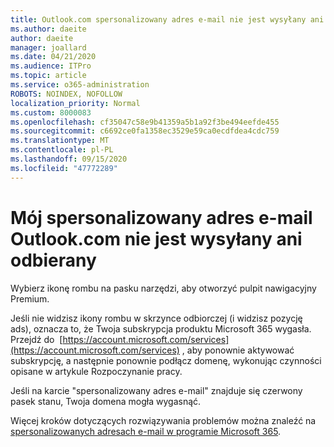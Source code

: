 ```yaml
---
title: Outlook.com spersonalizowany adres e-mail nie jest wysyłany ani odbierany
ms.author: daeite
author: daeite
manager: joallard
ms.date: 04/21/2020
ms.audience: ITPro
ms.topic: article
ms.service: o365-administration
ROBOTS: NOINDEX, NOFOLLOW
localization_priority: Normal
ms.custom: 8000083
ms.openlocfilehash: cf35047c58e9b41359a5b1a92f3be494eefde455
ms.sourcegitcommit: c6692ce0fa1358ec3529e59ca0ecdfdea4cdc759
ms.translationtype: MT
ms.contentlocale: pl-PL
ms.lasthandoff: 09/15/2020
ms.locfileid: "47772289"
---
```

# <a name="my-personalized-outlookcom-email-address-isnt-sending-or-receiving"></a>Mój spersonalizowany adres e-mail Outlook.com nie jest wysyłany ani odbierany

Wybierz ikonę rombu na pasku narzędzi, aby otworzyć pulpit nawigacyjny Premium.

Jeśli nie widzisz ikony rombu w skrzynce odbiorczej (i widzisz pozycję ads), oznacza to, że Twoja subskrypcja produktu Microsoft 365 wygasła. Przejdź do  [https://account.microsoft.com/services](https://account.microsoft.com/services) , aby ponownie aktywować subskrypcję, a następnie ponownie podłącz domenę, wykonując czynności opisane w artykule Rozpoczynanie pracy.

Jeśli na karcie "spersonalizowany adres e-mail" znajduje się czerwony pasek stanu, Twoja domena mogła wygasnąć.

Więcej kroków dotyczących rozwiązywania problemów można znaleźć na [spersonalizowanych adresach e-mail w programie Microsoft 365](https://support.office.com/article/75416a58-b225-4c02-8c07-8979403b427b?wt.mc_id=Office_Outlook_com_Alchemy).